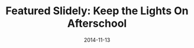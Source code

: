 ---
title: Featured Slidely&#58; Keep the Lights On Afterschool
date: 2014-11-13
link: "http://blog.slide.ly/dcscores/"
source: Slidely
---